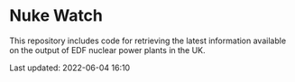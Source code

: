 # Nuke Watch

This repository includes code for retrieving the latest information available on the output of EDF nuclear power plants in the UK.

Last updated: 2022-06-04 16:10
